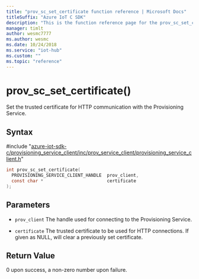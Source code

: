 ```yaml
---                             
title: "prov_sc_set_certificate function reference | Microsoft Docs" 
titleSuffix: "Azure IoT C SDK"            
description: "This is the function reference page for the prov_sc_set_certificate() function in the Azure IoT C SDK. This SDK is used with Azure IoT Hub and Azure IoT Hub Device Provisioning Service"            
manager: timlt                 
author: wesmc7777              
ms.author: wesmc               
ms.date: 10/24/2018                    
ms.service: "iot-hub"             
ms.custom: ""                
ms.topic: "reference"        
---                            
```


# prov_sc_set_certificate()

Set the trusted certificate for HTTP communication with the Provisioning Service.

## Syntax

\#include "[azure-iot-sdk-c/provisioning_service_client/inc/prov_service_client/provisioning_service_client.h](../provisioning-service-client-h.md)"  
```C
int prov_sc_set_certificate(
  PROVISIONING_SERVICE_CLIENT_HANDLE  prov_client,
  const char *                        certificate
);
```

## Parameters
* `prov_client` The handle used for connecting to the Provisioning Service. 

* `certificate` The trusted certificate to be used for HTTP connections. If given as NULL, will clear a previously set certificate.

## Return Value
0 upon success, a non-zero number upon failure.

